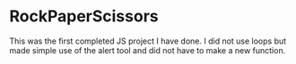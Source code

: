 # RockPaperScissors
This was the first completed JS project I have done. I did not use loops but made simple use of the alert tool 
and did not have to make a new function.
